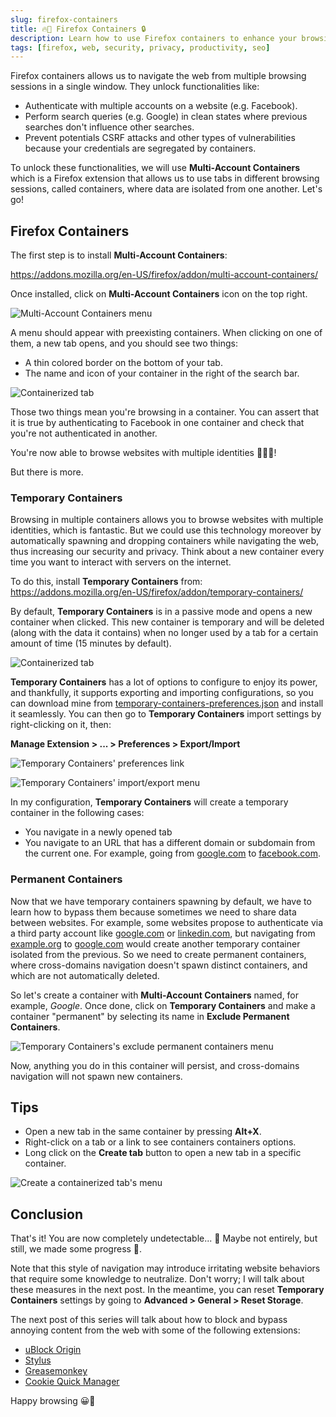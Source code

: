 ```yaml
---
slug: firefox-containers
title: 🔥🦊 Firefox Containers 🔒
description: Learn how to use Firefox containers to enhance your browsing experience and security.
tags: [firefox, web, security, privacy, productivity, seo]
---
```


Firefox containers allows us to navigate the web from multiple browsing sessions in a single window. They unlock functionalities like:

- Authenticate with multiple accounts on a website (e.g. Facebook).
- Perform search queries (e.g. Google) in clean states where previous searches don't influence other searches.
- Prevent potentials CSRF attacks and other types of vulnerabilities because your credentials are segregated by containers.

To unlock these functionalities, we will use **Multi-Account Containers** which is a Firefox extension that allows us to use tabs in different browsing sessions, called containers, where data are isolated from one another. Let's go!

<!--truncate-->

## Firefox Containers

The first step is to install **Multi-Account Containers**:

https://addons.mozilla.org/en-US/firefox/addon/multi-account-containers/

Once installed, click on **Multi-Account Containers** icon on the top right.

![Multi-Account Containers menu](https://dev-to-uploads.s3.amazonaws.com/i/wjc659wk4u3aqkjm5sah.png)

A menu should appear with preexisting containers. When clicking on one of them, a new tab opens, and you should see two things:

- A thin colored border on the bottom of your tab.
- The name and icon of your container in the right of the search bar.

![Containerized tab](https://dev-to-uploads.s3.amazonaws.com/i/nhiw5u5chi0wfz5ienmw.png)

Those two things mean you're browsing in a container. You can assert that it is true by authenticating to Facebook in one container and check that you're not authenticated in another.

You're now able to browse websites with multiple identities 🦾🚀🔥!

But there is more.

### Temporary Containers

Browsing in multiple containers allows you to browse websites with multiple identities, which is fantastic. But we could use this technology moreover by automatically spawning and dropping containers while navigating the web, thus increasing our security and privacy. Think about a new container every time you want to interact with servers on the internet.

To do this, install **Temporary Containers** from:
https://addons.mozilla.org/en-US/firefox/addon/temporary-containers/

By default, **Temporary Containers** is in a passive mode and opens a new container when clicked. This new container is temporary and will be deleted (along with the data it contains) when no longer used by a tab for a certain amount of time (15 minutes by default).

![Containerized tab](https://dev-to-uploads.s3.amazonaws.com/i/d2frv12r7jmrc346ic7s.png)

**Temporary Containers** has a lot of options to configure to enjoy its power, and thankfully, it supports exporting and importing configurations, so you can download mine from [temporary-containers-preferences.json](https://raw.githubusercontent.com/ctison/config/master/firefox/temporary-containers/preferences.json) and install it seamlessly. You can then go to **Temporary Containers** import settings by right-clicking on it, then:

**Manage Extension > ... > Preferences > Export/Import**

![Temporary Containers' preferences link](https://dev-to-uploads.s3.amazonaws.com/i/56dwb6blfefpud82a1pt.png)

![Temporary Containers' import/export menu](https://dev-to-uploads.s3.amazonaws.com/i/9p0y2ttus9b808lthn5s.png)

In my configuration, **Temporary Containers** will create a temporary container in the following cases:

- You navigate in a newly opened tab
- You navigate to an URL that has a different domain or subdomain from the current one. For example, going from [google.com](https://google.com) to [facebook.com](https://facebook.com).

### Permanent Containers

Now that we have temporary containers spawning by default, we have to learn how to bypass them because sometimes we need to share data between websites. For example, some websites propose to authenticate via a third party account like [google.com](https://google.com) or [linkedin.com](https://linkedin.com), but navigating from [example.org](https://example.org) to [google.com](https://google.com) would create another temporary container isolated from the previous. So we need to create permanent containers, where cross-domains navigation doesn't spawn distinct containers, and which are not automatically deleted.

So let's create a container with **Multi-Account Containers** named, for example, _Google_. Once done, click on **Temporary Containers** and make a container "permanent" by selecting its name in **Exclude Permanent Containers**.

![Temporary Containers's exclude permanent containers menu](https://dev-to-uploads.s3.amazonaws.com/i/wrx1tqyhvd8kqaqxfryc.png)

Now, anything you do in this container will persist, and cross-domains navigation will not spawn new containers.

## Tips

- Open a new tab in the same container by pressing **Alt+X**.
- Right-click on a tab or a link to see containers containers options.
- Long click on the **Create tab** button to open a new tab in a specific container.

![Create a containerized tab's menu](https://dev-to-uploads.s3.amazonaws.com/i/uxbkv4x55hzubbevyaqq.png)

## Conclusion

That's it! You are now completely undetectable... 🤨
Maybe not entirely, but still, we made some progress 🐥.

Note that this style of navigation may introduce irritating website behaviors that require some knowledge to neutralize. Don't worry; I will talk about these measures in the next post. In the meantime, you can reset **Temporary Containers** settings by going to **Advanced > General > Reset Storage**.

The next post of this series will talk about how to block and bypass annoying content from the web with some of the following extensions:

- [uBlock Origin](https://addons.mozilla.org/en-US/firefox/addon/ublock-origin/)
- [Stylus](https://addons.mozilla.org/en-US/firefox/addon/styl-us/)
- [Greasemonkey](https://addons.mozilla.org/en-US/firefox/addon/greasemonkey/)
- [Cookie Quick Manager](https://addons.mozilla.org/en-US/firefox/addon/cookie-quick-manager/)

Happy browsing 😀👀
